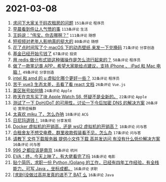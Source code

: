 # 2021-03-08

1. [求问下大家关于码农租房的问题](https://www.v2ex.com/t/759510) `151条评论` `程序员`
1. [早晨看到件让人气愤的事](https://www.v2ex.com/t/759433) `113条评论` `生活`
1. [王妈说：“伟宝，你去哪啊？”](https://www.v2ex.com/t/759427) `111条评论` `随想`
1. [短视频对老年人影响真的挺大的](https://www.v2ex.com/t/759529) `80条评论` `随想`
1. [花了点时间写了个 macOS 下的动态壁纸,来发一下兑换码](https://www.v2ex.com/t/759603) `71条评论` `分享创造`
1. [基金已经开始亏钱了](https://www.v2ex.com/t/759578) `67条评论` `投资`
1. [用 redis 做分布式锁这种骚操作是怎么流行起来的？](https://www.v2ex.com/t/759583) `58条评论` `程序员`
1. [做了一款笔记类 APP，希望大家能给点建议，支持 iPhone 、 iPad 和 Mac 电脑！](https://www.v2ex.com/t/759488) `49条评论` `分享创造`
1. [intel 和 amd 的 u 虚拟化哪个更好一些？](https://www.v2ex.com/t/759526) `32条评论` `程序员`
1. [苦于 vue3 生态太差，去看了看 react 文档](https://www.v2ex.com/t/759655) `26条评论` `Vue.js`
1. [美区账号如何搞](https://www.v2ex.com/t/759477) `24条评论` `Apple`
1. [昨天在京东买了块 Apple Watch S6, 怀疑不是全新的。](https://www.v2ex.com/t/759642) `22条评论` `Apple`
1. [测试了一下 DoH/DoT 的可用性，讨论一下今后加密 DNS 的解决方案](https://www.v2ex.com/t/759666) `20条评论` `宽带症候群`
1. [太喜欢 miku 了，怎么办呐](https://www.v2ex.com/t/759663) `18条评论` `ACG`
1. [日尼玛退钱！](https://www.v2ex.com/t/759575) `18条评论` `分享发现`
1. [Docker 虚拟机的开销高，还是 wsl2 虚拟机的开销高？](https://www.v2ex.com/t/759530) `18条评论` `问与答`
1. [合租舍友不想交电费，群里收款假装看不见，怎么办](https://www.v2ex.com/t/759451) `17条评论` `问与答`
1. [请教下 文件下载服务器 提供小文件下载 高并发访问 有没有什么低价解决方案](https://www.v2ex.com/t/759668) `16条评论` `问与答`
1. [996 之都应该是南京](https://www.v2ex.com/t/759640) `16条评论` `杭州`
1. [EVA：终，今天上映了，有大佬看完了吗](https://www.v2ex.com/t/759586) `16条评论` `电影`
1. [贴个简历，求职一份 Python /Golang 的工作，已经有四年工作经验，有全栈能力，可写 Java ，坐标成都。](https://www.v2ex.com/t/759579) `16条评论` `求职`
1. [[求助]没做过高并发真的进不了 BAT 么](https://www.v2ex.com/t/759491) `16条评论` `Java`

